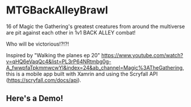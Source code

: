 # MTGBackAlleyBrawl

16 of Magic the Gathering's greatest creatures from around the multiverse are pit against each other in 1v1 BACK ALLEY combat!

Who will be victorious!?!?!

Inspired by "Walking the planes ep 20" https://www.youtube.com/watch?v=qHQ6eVaqQc4&list=PL3rP64NRtmbg0g-A_fwwpfaTpkmmwcwYl&index=24&ab_channel=Magic%3ATheGathering, this is a mobile app built with Xamrin and using the Scryfall API (https://scryfall.com/docs/api).  

## Here's a Demo! 

